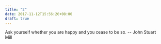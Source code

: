 ```yaml
---
title: "2"
date: 2017-11-12T15:56:26+08:00
draft: true
---
```


Ask yourself whether you are happy and you cease to be so. -- John Stuart Mill
